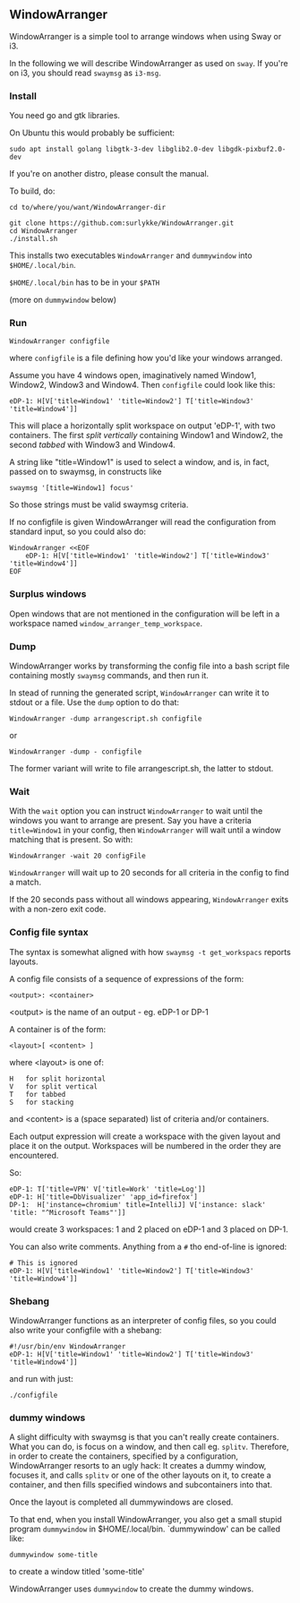 ## WindowArranger

WindowArranger is a simple tool to arrange windows when using Sway or i3. 

In the following we will describe WindowArranger as used on ```sway```. If you're on i3, you should read ```swaymsg``` as ```i3-msg```.

### Install

You need go and gtk libraries.

On Ubuntu this would probably be sufficient:

```
sudo apt install golang libgtk-3-dev libglib2.0-dev libgdk-pixbuf2.0-dev
```

If you're on another distro, please consult the manual.

To build, do:

```
cd to/where/you/want/WindowArranger-dir

git clone https://github.com:surlykke/WindowArranger.git
cd WindowArranger
./install.sh
```

This installs two executables ```WindowArranger``` and ```dummywindow``` into ```$HOME/.local/bin```. 

```$HOME/.local/bin``` has to be in your ```$PATH```

(more on ```dummywindow``` below)

### Run

```
WindowArranger configfile
```

where `configfile` is a file defining how you'd like your windows arranged. 

Assume you have 4 windows open, imaginatively named Window1, Window2, Window3 and Window4. Then `configfile` could look like this:

```
eDP-1: H[V['title=Window1' 'title=Window2'] T['title=Window3' 'title=Window4']]
```

This will place a horizontally split workspace on output 'eDP-1', with two containers. The first _split vertically_ containing Window1 and Window2, the second _tabbed_ with Window3 and Window4.

A string like "title=Window1" is used to select a window, and is, in fact, passed on to swaymsg, in constructs like 

```
swaymsg '[title=Window1] focus'
``` 

So those strings must be valid swaymsg criteria.

If no configfile is given WindowArranger will read the configuration from standard input, so you could also do:

```
WindowArranger <<EOF
    eDP-1: H[V['title=Window1' 'title=Window2'] T['title=Window3' 'title=Window4']]
EOF

```

### Surplus windows

Open windows that are not mentioned in the configuration will be left in a workspace named `window_arranger_temp_workspace`.

### Dump

WindowArranger works by transforming the config file into a bash script file containing mostly ```swaymsg``` commands, and then run it.

In stead of running the generated script, `WindowArranger` can write it to stdout or a file. Use the `dump` option to do that:

```
WindowArranger -dump arrangescript.sh configfile
```

or

```
WindowArranger -dump - configfile
```

The former variant will write to file arrangescript.sh, the latter to stdout.


### Wait 

With the `wait` option you can instruct `WindowArranger` to wait until the windows you want to arrange are present. Say you have a criteria `title=Window1` in your config, then `WindowArranger` will wait until a window matching that is present. So with:

```
WindowArranger -wait 20 configFile
```

`WindowArranger` will wait up to 20 seconds for all criteria in the config to find a match.

If the 20 seconds pass without all windows appearing, `WindowArranger` exits with a non-zero exit code.


### Config file syntax

The syntax is somewhat aligned with how ```swaymsg -t get_workspacs``` reports layouts.

A config file consists of a sequence of expressions of the form:

```
<output>: <container>
```

&lt;output&gt; is the name of an output - eg. eDP-1 or DP-1

A container is of the form:
```
<layout>[ <content> ]
```
where &lt;layout&gt; is one of:
```
H   for split horizontal
V   for split vertical
T   for tabbed
S   for stacking
```

and &lt;content&gt; is a (space separated) list of criteria and/or containers. 

Each output expression will create a workspace with the given layout and place it on the output. Workspaces will be numbered in the order they are encountered. 

So:

```
eDP-1: T['title=VPN' V['title=Work' 'title=Log']]
eDP-1: H['title=DbVisualizer' 'app_id=firefox']
DP-1:  H['instance=chromium' title=IntelliJ] V['instance: slack' 'title: "^Microsoft Teams"']]
```

would create 3 workspaces: 1 and 2 placed on eDP-1 and 3 placed on DP-1.

You can also write comments. Anything from a `#` tho end-of-line is ignored:

```
# This is ignored
eDP-1: H[V['title=Window1' 'title=Window2'] T['title=Window3' 'title=Window4']]
```

### Shebang

WindowArranger functions as an interpreter of config files, so you could also write your configfile with a shebang:

```
#!/usr/bin/env WindowArranger
eDP-1: H[V['title=Window1' 'title=Window2'] T['title=Window3' 'title=Window4']]
```

and run with just:

```
./configfile
```

### dummy windows

A slight difficulty with swaymsg is that you can't really create containers. What you can do, is focus on a window, and then call eg. `splitv`. Therefore, in order to create the containers, specified by a configuration, WindowArranger resorts to an ugly hack: It creates a dummy window, focuses it, and calls `splitv` or one of the other layouts on it, to create a container, and then fills specified windows and subcontainers into that.

Once the layout is completed all dummywindows are closed. 

To that end, when you install WindowArranger, you also get a small stupid program `dummywindow` in $HOME/.local/bin. `dummywindow' can be called like:

```
dummywindow some-title
```

to create a window titled 'some-title'

WindowArranger uses `dummywindow` to create the dummy windows. 
